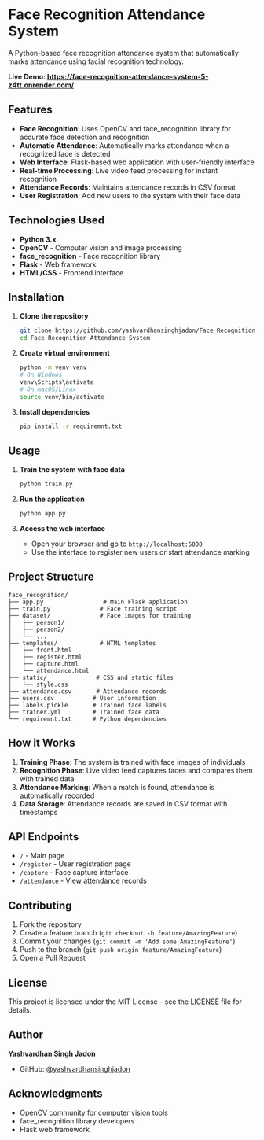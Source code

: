 # Face Recognition Attendance System

A Python-based face recognition attendance system that automatically marks attendance using facial recognition technology.

**Live Demo: https://face-recognition-attendance-system-5-z4tt.onrender.com/**

## Features
- **Face Recognition**: Uses OpenCV and face_recognition library for accurate face detection and recognition
- **Automatic Attendance**: Automatically marks attendance when a recognized face is detected
- **Web Interface**: Flask-based web application with user-friendly interface
- **Real-time Processing**: Live video feed processing for instant recognition
- **Attendance Records**: Maintains attendance records in CSV format
- **User Registration**: Add new users to the system with their face data

## Technologies Used
- **Python 3.x**
- **OpenCV** - Computer vision and image processing
- **face_recognition** - Face recognition library
- **Flask** - Web framework
- **HTML/CSS** - Frontend interface

## Installation
1. **Clone the repository**
   ```bash
   git clone https://github.com/yashvardhansinghjadon/Face_Recognition_Attendance_System.git
   cd Face_Recognition_Attendance_System
   ```

2. **Create virtual environment**
   ```bash
   python -m venv venv
   # On Windows
   venv\Scripts\activate
   # On macOS/Linux
   source venv/bin/activate
   ```

3. **Install dependencies**
   ```bash
   pip install -r requiremnt.txt
   ```

## Usage
1. **Train the system with face data**
   ```bash
   python train.py
   ```

2. **Run the application**
   ```bash
   python app.py
   ```

3. **Access the web interface**
   - Open your browser and go to `http://localhost:5000`
   - Use the interface to register new users or start attendance marking

## Project Structure
```
face_recognition/
├── app.py                 # Main Flask application
├── train.py              # Face training script
├── dataset/              # Face images for training
│   ├── person1/
│   ├── person2/
│   └── ...
├── templates/            # HTML templates
│   ├── front.html
│   ├── register.html
│   ├── capture.html
│   └── attendance.html
├── static/              # CSS and static files
│   └── style.css
├── attendance.csv       # Attendance records
├── users.csv           # User information
├── labels.pickle       # Trained face labels
├── trainer.yml         # Trained face data
└── requiremnt.txt      # Python dependencies
```

## How it Works
1. **Training Phase**: The system is trained with face images of individuals
2. **Recognition Phase**: Live video feed captures faces and compares them with trained data
3. **Attendance Marking**: When a match is found, attendance is automatically recorded
4. **Data Storage**: Attendance records are saved in CSV format with timestamps

## API Endpoints
- `/` - Main page
- `/register` - User registration page
- `/capture` - Face capture interface
- `/attendance` - View attendance records

## Contributing
1. Fork the repository
2. Create a feature branch (`git checkout -b feature/AmazingFeature`)
3. Commit your changes (`git commit -m 'Add some AmazingFeature'`)
4. Push to the branch (`git push origin feature/AmazingFeature`)
5. Open a Pull Request

## License
This project is licensed under the MIT License - see the [LICENSE](LICENSE) file for details.

## Author
**Yashvardhan Singh Jadon**
- GitHub: [@yashvardhansinghjadon](https://github.com/yashvardhansinghjadon)

## Acknowledgments
- OpenCV community for computer vision tools
- face_recognition library developers
- Flask web framework 
